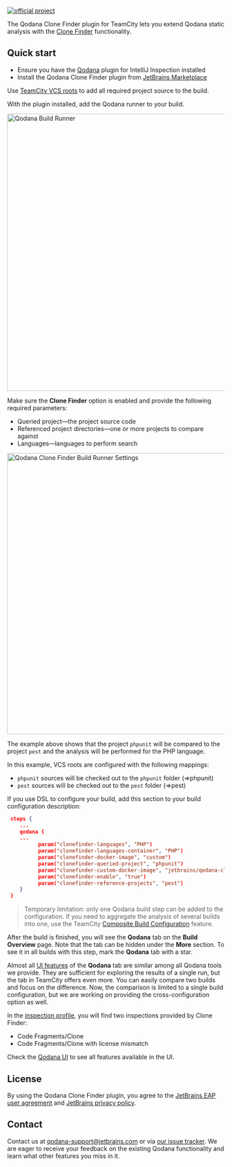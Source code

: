 [//]: # (title: Clone Finder TeamCity Plugin)

[![official project](https://jb.gg/badges/official-flat-square.svg)](https://confluence.jetbrains.com/display/ALL/JetBrains+on+GitHub)

The Qodana Clone Finder plugin for TeamCity lets you extend Qodana static analysis with the [Clone Finder](about-clone-finder.md) functionality.

## Quick start

* Ensure you have the [Qodana](qodana-teamcity-plugin.md) plugin for IntelliJ Inspection installed
* Install the Qodana Clone Finder plugin from [JetBrains Marketplace](https://plugins.jetbrains.com/plugin/15498-qodana)

Use [TeamCity VCS roots](https://www.jetbrains.com/help/teamcity/vcs-root.html) to add all required project source to the build.  

With the plugin installed, add the Qodana runner to your build. 

<img src="qodana-build-runner.png" width="641" alt="Qodana Build Runner"/>  

Make sure the **Clone Finder** option is enabled and provide the following required parameters:

* Queried project&mdash;the project source code
* Referenced project directories&mdash;one or more projects to compare against
* Languages&mdash;languages to perform search

<img src="clone-finder-runner-settings.png" width="650" alt="Qodana Clone Finder Build Runner Settings"/>

The example above shows that the project ```phpunit``` will be compared to the project ```pest``` and the analysis will be performed for the PHP language.

In this example, VCS roots are configured with the following mappings:
* ```phpunit``` sources will be checked out to the ```phpunit``` folder (=>phpunit)
* ```pest``` sources will be checked out to the ```pest``` folder (=>pest)

If you use DSL to configure your build, add this section to your build configuration description:

```JSON
 steps {
    ...
    qodana {
    ...
          param("clonefinder-languages", "PHP")
          param("clonefinder-languages-container", "PHP")
          param("clonefinder-docker-image", "custom")
          param("clonefinder-queried-project", "phpunit")
          param("clonefinder-custom-docker-image", "jetbrains/qodana-clone-finder")
          param("clonefinder-enable", "true")
          param("clonefinder-reference-projects", "pest")        
    }
 }    
```

> Temporary limitation: only one Qodana build step can be added to the configuration. If you
need to aggregate the analysis of several builds into one, use the TeamCity [Composite Build Configuration](https://www.jetbrains.com/help/teamcity/composite-build-configuration.html) feature.

After the build is finished, you will see the **Qodana** tab on the **Build Overview** page. Note that the tab
can be hidden under the **More** section. To see it in all builds with this step, mark the **Qodana** tab with a star.

Almost all [UI features](https://www.jetbrains.com/help/qodana/ui-overview.html) of the **Qodana** tab are similar among all Qodana tools we provide. They are
sufficient for exploring the results of a single run, but the tab in TeamCity offers even more. You can easily compare two
builds and focus on the difference. Now, the comparison is limited to a single build configuration, but
we are working on providing the cross-configuration option as well.

In the [inspection profile](ui-overview.md#Adjust+your+inspection+profile), you will find two inspections provided by Clone Finder:
* Code Fragments/Clone 
* Code Fragments/Clone with license mismatch

[//]: # "![Build Tab](tab.png) - irrelevant"

Check the [Qodana UI](ui-overview.md) to see all features available in the UI.

## License

By using the Qodana Clone Finder plugin, you agree to the [JetBrains EAP user agreement](https://www.jetbrains.com/legal/agreements/user_eap.html) and [JetBrains privacy policy](https://www.jetbrains.com/company/privacy.html).

## Contact

Contact us at [qodana-support@jetbrains.com](mailto:qodana-support@jetbrains.com) or via [our issue tracker](https://youtrack.jetbrains.com/newIssue?project=QD). We are eager to receive your feedback on the existing Qodana functionality and learn what other features you miss in it.
